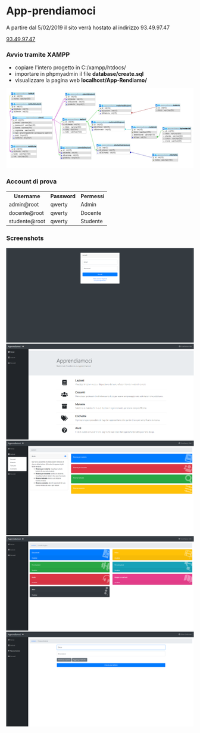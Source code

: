 # App-prendiamoci

A partire dal 5/02/2019 il sito verrà hostato al indirizzo 93.49.97.47

<a href="http://93.49.97.47"> 93.49.97.47 </a>

### Avvio tramite XAMPP
 - copiare l'intero progetto in C:/xampp/htdocs/
 - importare in phpmyadmin il file **database/create.sql**
 - visualizzare la pagina web **localhost/App-Rendiamo/**


 <img src="doc/img/database.png.jpg"/>


### Account di prova

<table>
  <tr><th>Username</th><th>Password</th><th>Permessi</th></tr>
  <tr><td>admin@root</td><td>qwerty</td><td>Admin</td></tr>
  <tr><td>docente@root</td><td>qwerty</td><td>Docente</td></tr>
  <tr><td>studente@root</td><td>qwerty</td><td>Studente</td></tr>
</table>


### Screenshots

<img src="doc/img/login.png"/>
<img src="doc/img/homepage_studente.png"/>
<img src="doc/img/filtra_studente.png"/>
<img src="doc/img/lezione_studente.png"/>
<img src="doc/img/nuovaLezione_docente.png"/>

